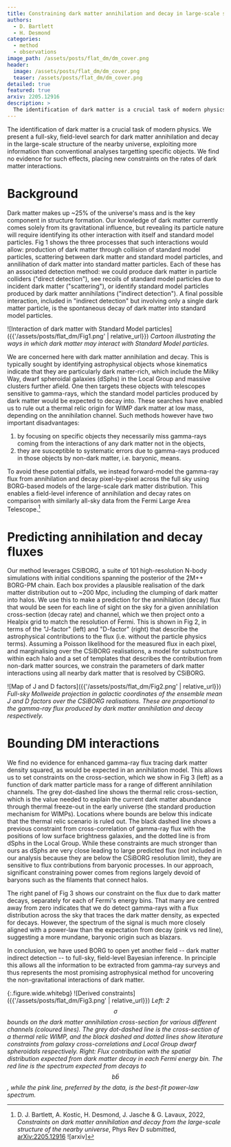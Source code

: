 ```yaml
---
title: Constraining dark matter annihilation and decay in large-scale structures
authors:
  - D. Bartlett
  - H. Desmond
categories:
  - method
  - observations
image_path: /assets/posts/flat_dm/dm_cover.png
header:
  image: /assets/posts/flat_dm/dm_cover.png
  teaser: /assets/posts/flat_dm/dm_cover.png
detailed: true
featured: true
arxiv: 2205.12916
description: >
  The identification of dark matter is a crucial task of modern physics. We present a full-sky, field-level search for dark matter annihilation and decay in the large-scale structure of the nearby universe, exploiting more information than conventional analyses targetting specific objects. We find no evidence for such effects, placing new constraints on the rates of dark matter interactions.
---
```


The identification of dark matter is a crucial task of modern physics. We present a full-sky, field-level search for dark matter annihilation and decay in the large-scale structure of the nearby universe, exploiting more information than conventional analyses targetting specific objects. We find no evidence for such effects, placing new constraints on the rates of dark matter interactions.

# Background

Dark matter makes up ~25% of the universe's mass and is the key component
in structure formation. Our knowledge of dark matter currently comes solely from its
gravitational influence, but revealing its particle nature will require
identifying its other interaction with itself and standard model particles.
Fig 1 shows the three processes that such interactions would allow: production
of dark matter through collision of standard model particles, scattering between dark matter and standard model particles,
and annilihation of dark matter into standard matter particles. Each of these has an associated
detection method: we could produce dark matter in particle colliders ("direct
detection"), see recoils of standard model particles due to incident dark matter ("scattering"), or
identify standard model particles produced by dark matter annihilations ("indirect detection"). A
final possible interaction, included in "indirect detection" but involving only
a single dark matter particle, is the spontaneous decay of dark matter into standard model particles.

![Interaction of dark matter with Standard Model particles]({{'/assets/posts/flat_dm/Fig1.png' | relative_url}})
_Cartoon illustrating the ways in which dark matter may interact with Standard Model particles._

We are concerned here with dark matter annihilation and decay. This is typically sought
by identifying astrophysical objects whose kinematics indicate that they are
particularly dark matter-rich, which include the Milky Way, dwarf spheroidal galaxies
(dSphs) in the Local Group and massive clusters further afield. One then targets
these objects with telescopes sensitive to gamma-rays, which the standard model particles
produced by dark matter would be expected to decay into. These searches have enabled us
to rule out a thermal relic origin for WIMP dark matter at low mass, depending
on the annihilation channel. Such methods however have two important
disadvantages:

1. by focusing on specific objects they necessarily miss gamma-rays coming from the interactions of any dark matter not in the objects,
2. they are susceptible to systematic errors due to gamma-rays produced in those objects by non-dark matter, i.e. baryonic, means.

To avoid these potential pitfalls, we instead forward-model the gamma-ray flux
from annihilation and decay pixel-by-pixel across the full sky using BORG-based
models of the large-scale dark matter distribution. This enables a field-level
inference of annihilation and decay rates on comparison with similarly all-sky
data from the Fermi Large Area Telescope.[^paper]

# Predicting annihilation and decay fluxes

Our method leverages CSiBORG, a suite of 101 high-resolution
N-body simulations with initial conditions spanning the posterior of the 2M++ BORG-PM
chain. Each box provides a plausible realisation of the dark matter distribution
out to ~200 Mpc, including the clumping of dark matter into halos. We use this to make a
prediction for the annihilation (decay) flux that would be seen for each line of
sight on the sky for a given annihilation cross-section (decay rate) and
channel, which we then project onto a Healpix grid to match the resolution of
Fermi. This is shown in Fig 2, in terms of the "J-factor" (left) and "D-factor"
(right) that describe the astrophysical contributions to the flux (i.e. without
the particle physics terms). Assuming a Poisson likelihood for the measured flux
in each pixel, and marginalising over the CSiBORG realisations, a model for
substructure within each halo and a set of templates that describes the
contribution from non-dark matter sources, we constrain the parameters of dark matter interactions
using all nearby dark matter that is resolved by CSiBORG.

![Map of J and D factors]({{'/assets/posts/flat_dm/Fig2.png' | relative_url}})
_Full-sky Mollweide projection in galactic coordinates of the ensemble mean J and D factors over the CSiBORG realisations. These are proportional to the gamma-ray flux produced by dark matter annihilation and decay respectively._

# Bounding DM interactions

We find no evidence for enhanced gamma-ray flux tracing dark matter density squared, as
would be expected in an annihilation model. This allows us to set constraints on
the cross-section, which we show in Fig 3 (left) as a function of dark matter particle
mass for a range of different annihilation channels. The grey dot-dashed line
shows the thermal relic cross-section, which is the value needed to explain the
current dark matter abundance through thermal freeze-out in the early universe
(the standard production mechanism for WIMPs). Locations where bounds are below
this indicate that the thermal relic scenario is ruled out. The black dashed
line shows a previous constraint from cross-correlation of gamma-ray flux with
the positions of low surface brightness galaxies, and the dotted line is from
dSphs in the Local Group. While these constraints are much stronger than ours
as dSphs are very close leading to large predicted flux (not included in our
analysis because they are below the CSiBORG resolution limit), they are
sensitive to flux contributions from baryonic processes. In our approach,
significant constraining power comes from regions largely devoid of baryons
such as the filaments that connect halos.

The right panel of Fig 3 shows our constraint on the flux due to dark matter decays,
separately for each of Fermi's energy bins. That many are centred away from zero
indicates that we do detect gamma-rays with a flux distribution across the sky
that traces the dark matter density, as expected for decays. However, the spectrum of the
signal is much more closely aligned with a power-law than the expectation from
decay (pink vs red line), suggesting a more mundane, baryonic origin such as
blazars.

In conclusion, we have used BORG to open yet another field -- dark matter indirect
detection -- to full-sky, field-level Bayesian inference. In principle this
allows all the information to be extracted from gamma-ray surveys and thus
represents the most promising astrophysical method for uncovering the
non-gravitational interactions of dark matter.

{:.figure.wide.whitebg}
![Derived constraints]({{'/assets/posts/flat_dm/Fig3.png' | relative_url}})
_Left: 2$$\sigma$$ bounds on the dark matter annihilation cross-section for various different channels (coloured lines). The grey dot-dashed line is the cross-section of a thermal relic WIMP, and the black dashed and dotted lines show literature constraints from galaxy cross-correlations and Local Group dwarf spheroidals respectively. Right: Flux contribution with the spatial distribution expected from dark matter decay in each Fermi energy bin. The red line is the spectrum expected from decays to $$b\bar{b}$$, while the pink line, preferred by the data, is the best-fit power-law spectrum._

[^paper]: D. J. Bartlett, A. Kostic, H. Desmond, J. Jasche & G. Lavaux, 2022, _Constraints on dark matter annihilation and decay from the large-scale structure of the nearby universe_, Phys Rev D submitted, [arXiv:2205.12916](https://arxiv.org/abs/2205.12916) ![arxiv]

